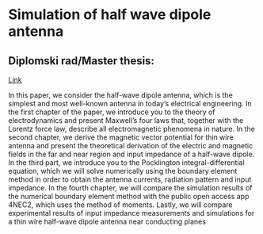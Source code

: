 # Simulation of half wave dipole antenna
## Diplomski rad/Master thesis:
[Link](https://repozitorij.pmfst.unist.hr/islandora/object/pmfst:2099)

In this paper, we consider the half-wave dipole antenna, which is the simplest and most well-known antenna in today’s electrical engineering. In the first chapter of the paper, we introduce you to the theory of electrodynamics and present Maxwell’s four laws that, together with the Lorentz force law, describe all electromagnetic phenomena in nature. In the second chapter, we derive the magnetic vector potential for thin wire antenna and present the theoretical derivation of the electric and magnetic fields in the far and near region and input impedance of a half-wave dipole. In the third part, we introduce you to the Pocklington integral-differential equation, which we will solve numerically using the boundary element method in order to obtain the antenna currents, radiation pattern and input impedance. In the fourth chapter, we will compare the simulation results of the numerical boundary element method with the public open access app 4NEC2, which uses the method of moments. Lastly, we will compare experimental results of input impedance measurements and simulations for a thin wire half-wave dipole antenna near conducting planes
